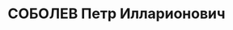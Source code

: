 ---
title: СОБОЛЕВ Петр Илларионович
description: 'Род. в 1906, Оренбургская обл., Бузулукский р-н, с. Проскурино, русский,
  обр.: высшее, искл. из ВКП(б). Проживал: Томск. Западно-Сибирский геологический
  трест, старший инженер

  Арестован 07.09.1936. Обв.: троцк. фаш-терр. орг-я. Приговор: 28.04.1937 – ВМН.
  Расстрелян 28.04.1937.

  Реабилитирован 05.07.1957'
---